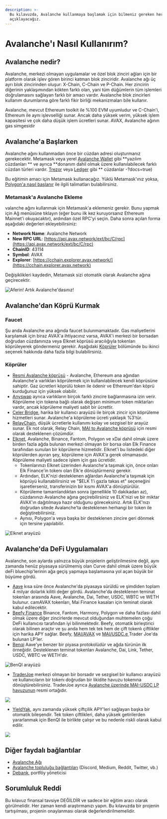```yaml
---
description: >-
  Bu kılavuzda, Avalanche kullanmaya başlamak için bilmeniz gereken her şeyi
  açıklayacağız.
---
```


# Avalanche'ı Nasıl Kullanırım?

## Avalanche nedir?

Avalanche, merkezi olmayan uygulamalar ve özel blok zinciri ağları için bir platform olarak işlev gören birinci katman blok zinciridir. Avalanche ağı üç ayrı blok zincirinden oluşur: X-Chain, C-Chain ve P-Chain. Her zincirin diğerinin yaklaşımından kökten farklı olan, yani tüm düğümlerin tüm işlemleri doğrulamasını sağlayan farklı bir amacı vardır. Avalanche blok zincirleri kullanım durumlarına göre farklı fikir birliği mekanizmaları bile kullanır.

Avalanche, mevcut Ethereum toolkit ile %100 EVM uyumludur ve C-Chain'i, Ethereum ile aynı işlevselliği sunar. Ancak daha yüksek verim, yüksek işlem kapasitesi ve çok daha düşük işlem ücretleri sunar. AVAX, Avalanche ağının gas simgesidir

## Avalanche'a Başlarken

Avalanche ağını kullanmadan önce bir cüzdan adresi oluşturmanız gerekecektir. Metamask veya yerel [Avalanche Wallet](https://wallet.avax.network) gibi \*\*yazılım cüzdanları \*\* ve ayrıca \*\*donanım dahil olmak üzere kullanılabilecek farklı cüzdan türleri vardır. [Trezor](https://trezor.io/coins/) veya [Ledger](https://support.ledger.com/hc/en-us/articles/360020765779-Avalanche-AVAX) gibi \*\* cüzdanlar -?docs=true)

Bu eğitimin amacı için Metamask kullanacağız. Yüklü Metamask'ınız yoksa, [Polygon'a nasıl başlanır](../../polygon-tutorials/how-to-get-started-on-polygon.md#downloading-metamask) ile ilgili talimatları bulabilirsiniz.

### Metamask'a Avalanche Ekleme

valanche ağını kullanmak için Metamask'a eklemeniz gerekir. Bunu yapmak için Ağ menüsüne tıklayın (eğer bunu ilk kez kuruyorsanız Ethereum Mainnet'i okuyacaktır), ardından özel RPC'yi seçin. Daha sonra açılan forma aşağıdaki değerleri ekleyebilirsiniz:

* **Network Name**: Avalanche Network
* **New RPC URL**: [https://api.avax.network/ext/bc/C/rpc](https://api.avax.network/ext/bc/C/rpc)
* **ChainID**: 43114
* **Symbol**: AVAX
* **Explorer**: [https://cchain.explorer.avax.network/](https://cchain.explorer.avax.network)

Değişiklikleri kaydedin, Metamask sizi otomatik olarak Avalanche ağına geçirecektir.

![Aferin! Artık Avalanche'dasınız!](<../../.gitbook/assets/Screen Shot 2021-10-12 at 8.59.08 PM.png>)

## Avalanche'dan Köprü Kurmak

### Faucet

Şu anda Avalanche ana ağında faucet bulunmamaktadır. Gas maliyetlerini karşılamak için biraz AVAX'a ihtiyacınız varsa, AVAX'i merkezi bir borsadan doğrudan cüzdanınıza veya Elknet köprüsü aracılığıyla tokenları köprüleyerek göndermeniz gerekir. Aşağıdaki [Köprüler](../../avalanche-tutorials/nas%C4%B1l-ba%C5%9Flang%C4%B1%C3%A7-on-avalanche.md#bridges) bölümünde bu ikinci seçenek hakkında daha fazla bilgi bulabilirsiniz.

### Köprüler

* [Resmi Avalanche köprüsü](https://bridge.avax.network) - Avalanche, Ethereum ana ağından Avalanche'a varlıkları köprülemek için kullanılabilecek kendi köprüsüne sahiptir. Gaz ücretleri köprülü token ile ödenir ve Ethereum'dan köprü kurduğunuz için yüksek olabilir.
* [Anyswap](https://anyswap.exchange/#/bridge) ayrıca varlıkların birçok farklı zincire bağlanmasına izin verir. Köprüleme için tokena bağlı olarak değişen minimum token miktarları vardır, ancak köprüleme maliyeti sabit bir ücrettir.
* [Celer Bridge](https://cbridge.celer.network/#/transfer), harika bir kullanıcı arayüzü ile birçok zincir için köprüleme hizmetleri sunar. Avalanche'a köprüleme ücreti yaklaşık %3'tür.
* [RelayChain](https://app.relaychain.com/#/cross-chain-bridge-transfer), düşük ücretlerle kullanımı kolay ve sezgisel bir arayüz sunar. Ek not olarak, Relay Chain, [MAI to Avalanche köprüsü](../../mai-university/mai-metaverse.md#avalanche) için resmi olarak desteklenen çözümdür.
* [Elknet](https://app.elk.finance/#/elknet), Avalanche, Binance, Fantom, Polygon ve xDai dahil olmak üzere birden fazla ağda bulunan merkezi olmayan bir borsa olan Elk Finance tarafından sunulan bir köprüleme hizmetidir. Elknet'i bu listedeki diğer köprülerden ayıran şey, köprüleme için AVAX'a gerek olmamasıdır. Köprüleme maliyeti sadece işlem için gas ücretidir.
  * Tokenlarınızı Elknet üzerinden Avalanche'a taşımak için, önce onları Elk Finance'in tokenı olan Elk'e dönüştürmeniz gerekir.
  * Ardından, ELK'nizi desteklenen ağlardan Avalanche'a taşımak için köprüyü kullanabilirsiniz ve "$ELK 1'i gazla takas et" seçeneğini işaretlerseniz, transferinizin bir kısmı AVAX'a dönüştürülür.
  * Köprüleme tamamlandıktan sonra (genellikle 10 dakikadan az), cüzdanınızı Avalanche ağına geçirebilirsiniz ve ELK'nizi ve bir miktar AVAX'ın dağıtılmaya hazır olduğunu göreceksiniz. Artık ELK'nızı doğrudan sitede Avalanche'ta desteklenen herhangi bir token ile değiştirebilirsiniz.
  * Aynısı, Polygon'a veya başka bir desteklenen zincire geri dönmek için tersine yapılabilir.

![Elknet arayüzü](<../../.gitbook/assets/Screen Shot 2021-10-12 at 9.49.30 PM.png>)

## Avalanche'da DeFi Uygulamaları

Avalanche, son aylarda yalnızca büyük projelerin geliştirilmesine değil, aynı zamanda henüz piyasaya sürülmemiş olan Curve dahil olmak üzere büyük deFi bluechip'lerinin ağa geçiş yapmaya başlamasına yol açan büyük bir büyüme gördü.

* [Aave](https://app.aave.com/dashboard) kısa süre önce Avalanche'da piyasaya sürüldü ve şimdiden toplam 4 milyar dolarlık kilitli değer gördü. Avalanche'da desteklenen teminat tokenları arasında Aave, Avalanche, Dai, Tether, USDC, WBTC ve WETH bulunur. camAVAX tokenları, Mai Finance kasaları için teminat olarak kabul edilecektir.
* [Beefy Finance](https://app.beefy.finance/#/avax) Binance, Fantom, Harmony, Polygon ve daha fazlası dahil olmak üzere diğer zincirlerde mevcut olduğundan muhtemelen çoğu DeFi kullanıcısı tarafından iyi bilinmektedir. Beefy, otomatik birleştirici olarak bilinen araçtır ve şu anda hem tek tek hem de çift tokenlı çiftlikler için harika APY sağlar. Beefy, [MAI/AVAX](https://app.beefy.finance/#/avax/vault/joe-mai-wavax) ve [MAI/USDC.e ](https://app.beefy.finance/#/avax/vault/joe-mai-usdc.e)Trader Joe'da bulunan LP'ler.
* [Benqi](https://app.benqi.fi/markets) Aave'ye benzer bir piyasa protokolüdür ve ağda türünün ilk örneğidir. Desteklenen teminat tokenları Avalanche, Dai, Link, Tether, USDC, WBTC ve WETH'dir.

![BenQI arayüzü](<../../.gitbook/assets/Screen Shot 2021-10-12 at 10.11.19 PM.png>)

* [TraderJoe](https://www.traderjoexyz.com/#/home) merkezi olmayan bir borsadır ve sezgisel bir kullanıcı arayüzü ve kullanıcıların bir tokenı doğrudan bir likidite havuzu tokenına dönüştürebilirsiniz. TraderJoe ayrıca [Avalanche üzerinde MAI-USDC LP havuzunun](../../mai-university/mai-metaverse.md#using-mai-on-avax) resmi ortağıdır.

![](<../../.gitbook/assets/Screen Shot 2021-10-12 at 10.31.18 PM.png>)

* [YieldYak](https://yieldyak.com/farms), aynı zamanda yüksek çiftçilik APY'leri sağlayan başka bir otomatik bileşendir. Tek token çiftlikleri, daha yüksek getirilerden yararlanmak için BenQI ile birlikte çalışır ve bu nedenle riskli olarak kabul edilir.

![](<../../.gitbook/assets/Screen Shot 2021-10-12 at 10.20.18 PM.png>)

## Diğer faydalı bağlantılar

* [Avalanche Ağı](https://www.avax.network)
* [Avalanche topluluğu bağlantıları](https://www.avax.network/community) (Discord, Medium, Reddit, Twitter, vb.)
* [Debank](https://debank.com), portföy yöneticisi

## Sorumluluk Reddi

Bu kılavuz finansal tavsiye DEĞİLDİR ve sadece bir eğitim aracı olarak görülmelidir. Her zaman kendi araştırmanızı yapın. Bu kılavuzda bir projenin tartışılması, projenin onaylanması olarak değerlendirilmemelidir.
